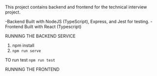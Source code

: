 This project contains backend and frontend for the technical interview project. 

-Backend Built with NodeJS (TypeScript), Express, and Jest for testing. 
-Frontend Built with React (Typescript)

RUNNING THE BACKEND SERVICE
1. npm install
2. `npm run serve`

TO run test `npm run test`

RUNNING THE FRONTEND 